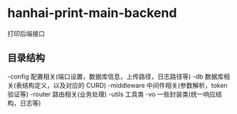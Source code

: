 # hanhai-print-main-backend
打印后端接口

## 目录结构

-config 配置相关(端口设置，数据库信息，上传路径，日志路径等)
-db 数据库相关(表结构定义，以及对应的 CURD)
-middleware 中间件相关(参数解析，token 验证等)
-router 路由相关(业务处理)
-utils 工具类
-vo 一些封装类(统一响应结构，日志等)
